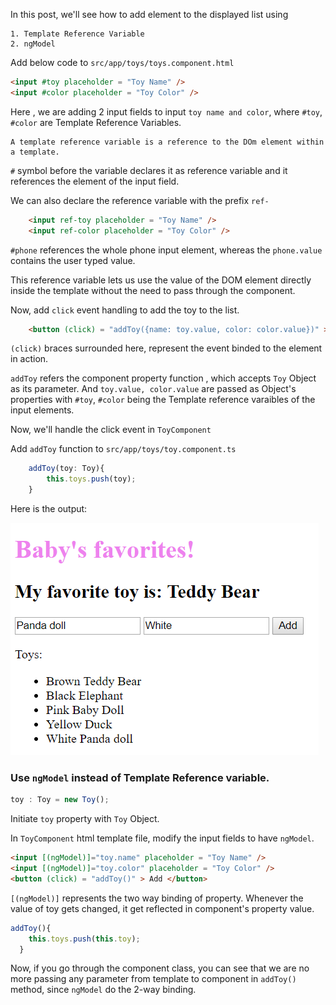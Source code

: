 
In this post, we'll see how to add element to the displayed list using

    1. Template Reference Variable
    2. ngModel


Add below code to `src/app/toys/toys.component.html`

```html
<input #toy placeholder = "Toy Name" />
<input #color placeholder = "Toy Color" />
```
Here , we are adding 2 input fields to input `toy name and color`, where `#toy`, `#color` are Template Reference Variables.


```
A template reference variable is a reference to the DOm element within a template.
```
`#` symbol before the variable declares it as reference variable and it references the element of the input field.

We can also declare the reference variable with the prefix `ref-`

```html
    <input ref-toy placeholder = "Toy Name" />
    <input ref-color placeholder = "Toy Color" />
```

`#phone` references the whole phone input element, whereas the `phone.value` contains the user typed value.

This reference variable lets us use the value of the DOM element directly inside the template without the need to pass through the component.

Now, add `click` event handling to add the toy to the list.
```html
    <button (click) = "addToy({name: toy.value, color: color.value})" > Add </button>
```
`(click)` braces surrounded here, represent the event binded to the element in action.

`addToy` refers the component property function , which accepts `Toy` Object as its parameter.
And `toy.value, color.value` are passed as Object's properties with `#toy`, `#color` being the Template reference varaibles of the input elements.

Now, we'll handle the click event in `ToyComponent`

Add `addToy` function to `src/app/toys/toy.component.ts`

```typescript
    addToy(toy: Toy){
        this.toys.push(toy);
    }  
```
Here is the output:

![alt-text](https://github.com/DeepikaRajendran/dev-mom/raw/master/images/add-Toy.png)


### Use `ngModel` instead of Template Reference variable.

```typescript
toy : Toy = new Toy();
```
Initiate `toy` property with `Toy` Object.

In `ToyComponent` html template file, modify the input fields to have `ngModel`.

```html
<input [(ngModel)]="toy.name" placeholder = "Toy Name" />
<input [(ngModel)]="toy.color" placeholder = "Toy Color" />
<button (click) = "addToy()" > Add </button>
```
`[(ngModel)]` represents the two way binding of property. Whenever the value of toy gets changed, it get reflected in component's property value.

```typescript
addToy(){
    this.toys.push(this.toy);
  }
```
Now, if you go through the component class, you can see that we are no more passing any parameter from template to component in `addToy()` method, since `ngModel` do the 2-way binding.


